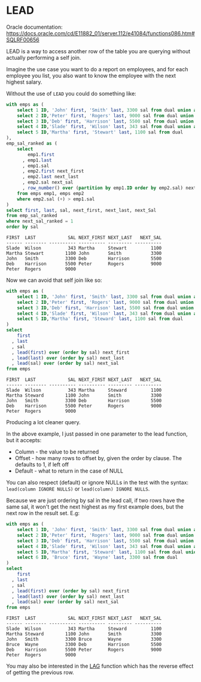 # LEAD

Oracle documentation: https://docs.oracle.com/cd/E11882_01/server.112/e41084/functions086.htm#SQLRF00656

LEAD is a way to access another row of the table you are querying without actually performing a self join.

Imagine the use case you want to do a report on employees, and for each employee you list, you also want to know the employee with the next highest salary.

Without the use of `LEAD` you could do something like:

```sql
with emps as (
    select 1 ID, 'John' first, 'Smith' last, 3300 sal from dual union all
    select 2 ID,'Peter' first, 'Rogers' last, 9000 sal from dual union all
    select 3 ID,'Deb' first, 'Harrison' last, 5500 sal from dual union all
    select 4 ID,'Slade' first, 'Wilson' last, 343 sal from dual union all
    select 5 ID,'Martha' first, 'Stewart' last, 1100 sal from dual
),
emp_sal_ranked as (
    select
        emp1.first
      , emp1.last
      , emp1.sal
      , emp2.first next_first
      , emp2.last next_last
      , emp2.sal next_sal
      , row_number() over (partition by emp1.ID order by emp2.sal) next_sal_ranked
    from emps emp1, emps emp2
    where emp2.sal (+) > emp1.sal
)
select first, last, sal, next_first, next_last, next_Sal
from emp_sal_ranked
where next_sal_ranked = 1
order by sal
```

```
FIRST  LAST            SAL NEXT_FIRST NEXT_LAST   NEXT_SAL
------ -------- ---------- ---------- --------- ----------
Slade  Wilson          343 Martha     Stewart         1100
Martha Stewart        1100 John       Smith           3300
John   Smith          3300 Deb        Harrison        5500
Deb    Harrison       5500 Peter      Rogers          9000
Peter  Rogers         9000
```

Now we can avoid that self join like so:

```sql
with emps as (
    select 1 ID, 'John' first, 'Smith' last, 3300 sal from dual union all
    select 2 ID,'Peter' first, 'Rogers' last, 9000 sal from dual union all
    select 3 ID,'Deb' first, 'Harrison' last, 5500 sal from dual union all
    select 4 ID,'Slade' first, 'Wilson' last, 343 sal from dual union all
    select 5 ID,'Martha' first, 'Steward' last, 1100 sal from dual
)
select
    first
  , last
  , sal
  , lead(first) over (order by sal) next_first
  , lead(last) over (order by sal) next_last
  , lead(sal) over (order by sal) next_sal
from emps
```
```
FIRST  LAST            SAL NEXT_FIRST NEXT_LAST   NEXT_SAL
------ -------- ---------- ---------- --------- ----------
Slade  Wilson          343 Martha     Steward         1100
Martha Steward        1100 John       Smith           3300
John   Smith          3300 Deb        Harrison        5500
Deb    Harrison       5500 Peter      Rogers          9000
Peter  Rogers         9000
```
Producing a lot cleaner query.

In the above example, I just passed in one parameter to the lead function, but it accepts:

* Column - the value to be returned
* Offset - how many rows to offset by, given the order by clause. The defaults to 1, if left off
* Default - what to return in the case of NULL

You can also respect (default) or ignore NULLs in the test with the syntax: `lead(column IGNORE NULLS)` or `lead(column) IGNORE NULLS`.

Because we are just ordering by sal in the lead call, if two rows have the same sal, it won't get the next highest as my first example does, but the next row in the result set. E.g:

```sql
with emps as (
    select 1 ID, 'John' first, 'Smith' last, 3300 sal from dual union all
    select 2 ID,'Peter' first, 'Rogers' last, 9000 sal from dual union all
    select 3 ID,'Deb' first, 'Harrison' last, 5500 sal from dual union all
    select 4 ID,'Slade' first, 'Wilson' last, 343 sal from dual union all
    select 5 ID,'Martha' first, 'Steward' last, 1100 sal from dual union all
    select 6 ID, 'Bruce' first, 'Wayne' last, 3300 sal from dual
)
select
    first
  , last
  , sal
  , lead(first) over (order by sal) next_first
  , lead(last) over (order by sal) next_last
  , lead(sal) over (order by sal) next_sal
from emps
```
```
FIRST  LAST            SAL NEXT_FIRST NEXT_LAST   NEXT_SAL
------ -------- ---------- ---------- --------- ----------
Slade  Wilson          343 Martha     Steward         1100
Martha Steward        1100 John       Smith           3300
John   Smith          3300 Bruce      Wayne           3300
Bruce  Wayne          3300 Deb        Harrison        5500
Deb    Harrison       5500 Peter      Rogers          9000
Peter  Rogers         9000
```

You may also be interested in the [LAG](LAG.md) function which has the reverse effect of getting the previous row.
